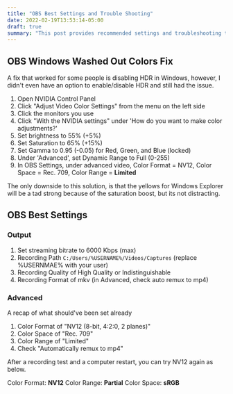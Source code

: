 ```yaml
---
title: "OBS Best Settings and Trouble Shooting"
date: 2022-02-19T13:53:14-05:00
draft: true
summary: "This post provides recommended settings and troubleshooting tips for OBS (Open Broadcaster Software) on Windows, specifically addressing issues with washed-out colors. It suggests adjusting NVIDIA control panel settings and OBS advanced video settings for optimal color representation. The post also includes recommended output settings for streaming and recording."
---
```


## OBS Windows Washed Out Colors Fix

A fix that worked for some people is disabling HDR in Windows, however,
I didn't even have an option to enable/disable HDR and still had the issue.

1. Open NVIDIA Control Panel
2. Click "Adjust Video Color Settings" from the menu on the left side
3. Click the monitors you use
4. Click "With the NVIDIA settings" under 'How do you want to make color adjustments?'
5. Set brightness to 55% (+5%)
6. Set Saturation to 65% (+15%)
7. Set Gamma to 0.95 (-0.05) for Red, Green, and Blue (locked)
8. Under 'Advanced', set Dynamic Range to Full (0-255)
9. In OBS Settings, under advanced video, Color Format = NV12, Color Space = Rec. 709, Color Range = **Limited**

The only downside to this solution, is that the yellows for Windows Explorer
will be a tad strong because of the saturation boost, but its not distracting.

## OBS Best Settings

### Output

1. Set streaming bitrate to 6000 Kbps (max)
2. Recording Path `C:/Users/%USERNAME%/Videos/Captures` (replace %USERNMAE% with your user)
3. Recording Quality of High Quality or Indistinguishable
4. Recording Format of mkv (in Advanced, check auto remux to mp4)

### Advanced

A recap of what should've been set already

1. Color Format of "NV12 (8-bit, 4:2:0, 2 planes)"
2. Color Space of "Rec. 709"
3. Color Range of "Limited"
4. Check "Automatically remux to mp4"

After a recording test and a computer restart, you can try NV12 again as below.

Color Format: **NV12**
Color Range: **Partial**
Color Space: **sRGB**
